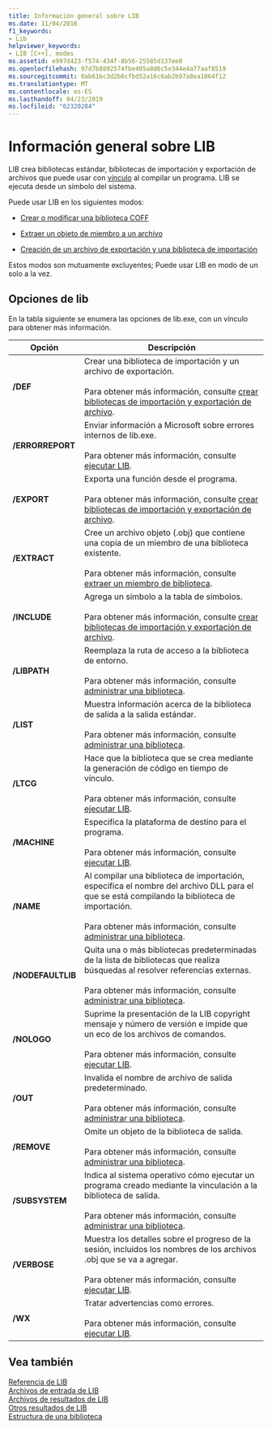 ```yaml
---
title: Información general sobre LIB
ms.date: 11/04/2016
f1_keywords:
- Lib
helpviewer_keywords:
- LIB [C++], modes
ms.assetid: e997d423-f574-434f-8b56-25585d137ee0
ms.openlocfilehash: 97d7b8892574fbe485a8d6c5e344e4a77aaf8519
ms.sourcegitcommit: 0ab61bc3d2b6cfbd52a16c6ab2b97a8ea1864f12
ms.translationtype: MT
ms.contentlocale: es-ES
ms.lasthandoff: 04/23/2019
ms.locfileid: "62320284"
---
```

# <a name="overview-of-lib"></a>Información general sobre LIB

LIB crea bibliotecas estándar, bibliotecas de importación y exportación de archivos que puede usar con [vínculo](linker-options.md) al compilar un programa. LIB se ejecuta desde un símbolo del sistema.

Puede usar LIB en los siguientes modos:

- [Crear o modificar una biblioteca COFF](managing-a-library.md)

- [Extraer un objeto de miembro a un archivo](extracting-a-library-member.md)

- [Creación de un archivo de exportación y una biblioteca de importación](working-with-import-libraries-and-export-files.md)

Estos modos son mutuamente excluyentes; Puede usar LIB en modo de un solo a la vez.

## <a name="lib-options"></a>Opciones de lib

En la tabla siguiente se enumera las opciones de lib.exe, con un vínculo para obtener más información.

|Opción|Descripción|
|-|-|
|**/DEF**|Crear una biblioteca de importación y un archivo de exportación.<br/><br/>Para obtener más información, consulte [crear bibliotecas de importación y exportación de archivo](building-an-import-library-and-export-file.md).|
|**/ERRORREPORT**|   Enviar información a Microsoft sobre errores internos de lib.exe.<br/><br/>Para obtener más información, consulte [ejecutar LIB](running-lib.md).|
|**/EXPORT**|   Exporta una función desde el programa.<br/><br/>Para obtener más información, consulte [crear bibliotecas de importación y exportación de archivo](building-an-import-library-and-export-file.md).|
|**/EXTRACT**|   Cree un archivo objeto (.obj) que contiene una copia de un miembro de una biblioteca existente.<br/><br/>Para obtener más información, consulte [extraer un miembro de biblioteca](extracting-a-library-member.md).|
|**/INCLUDE**|   Agrega un símbolo a la tabla de símbolos.<br/><br/>Para obtener más información, consulte [crear bibliotecas de importación y exportación de archivo](building-an-import-library-and-export-file.md).|
|**/LIBPATH**|   Reemplaza la ruta de acceso a la biblioteca de entorno.<br/><br/>Para obtener más información, consulte [administrar una biblioteca](managing-a-library.md).|
|**/LIST**|   Muestra información acerca de la biblioteca de salida a la salida estándar.<br/><br/>Para obtener más información, consulte [administrar una biblioteca](managing-a-library.md).|
|**/LTCG**|   Hace que la biblioteca que se crea mediante la generación de código en tiempo de vínculo.<br/><br/>Para obtener más información, consulte [ejecutar LIB](running-lib.md).|
|**/MACHINE**|   Especifica la plataforma de destino para el programa.<br/><br/>Para obtener más información, consulte [ejecutar LIB](running-lib.md).|
|**/NAME**|   Al compilar una biblioteca de importación, especifica el nombre del archivo DLL para el que se está compilando la biblioteca de importación.<br/><br/>Para obtener más información, consulte [administrar una biblioteca](managing-a-library.md).|
|**/NODEFAULTLIB**|   Quita una o más bibliotecas predeterminadas de la lista de bibliotecas que realiza búsquedas al resolver referencias externas.<br/><br/>Para obtener más información, consulte [administrar una biblioteca](managing-a-library.md).|
|**/NOLOGO**|   Suprime la presentación de la LIB copyright mensaje y número de versión e impide que un eco de los archivos de comandos.<br/><br/>Para obtener más información, consulte [ejecutar LIB](running-lib.md).|
|**/OUT**|   Invalida el nombre de archivo de salida predeterminado.<br/><br/>Para obtener más información, consulte [administrar una biblioteca](managing-a-library.md).|
|**/REMOVE**|   Omite un objeto de la biblioteca de salida.<br/><br/>Para obtener más información, consulte [administrar una biblioteca](managing-a-library.md).|
|**/SUBSYSTEM**|   Indica al sistema operativo cómo ejecutar un programa creado mediante la vinculación a la biblioteca de salida.<br/><br/>Para obtener más información, consulte [administrar una biblioteca](managing-a-library.md).|
|**/VERBOSE**|   Muestra los detalles sobre el progreso de la sesión, incluidos los nombres de los archivos .obj que se va a agregar.<br/><br/>Para obtener más información, consulte [ejecutar LIB](running-lib.md).|
|**/WX**|   Tratar advertencias como errores.<br/><br/>Para obtener más información, consulte [ejecutar LIB](running-lib.md).|

## <a name="see-also"></a>Vea también

[Referencia de LIB](lib-reference.md)<br/>
[Archivos de entrada de LIB](lib-input-files.md)<br/>
[Archivos de resultados de LIB](lib-output-files.md)<br/>
[Otros resultados de LIB](other-lib-output.md)<br/>
[Estructura de una biblioteca](structure-of-a-library.md)
